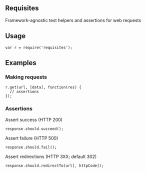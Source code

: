 ## Requisites

Framework-agnostic test helpers and assertions for web requests

## Usage

    var r = require('requisites');

## Examples

### Making requests

    r.get(url, [data], function(res) {
      // assertions
    });

### Assertions

Assert success (HTTP 200)

    response.should.succeed();

Assert failure (HTTP 500)

    response.should.fail();

Assert redirections (HTTP 3XX; default 302)

    response.should.redirectTo(url[, httpCode]);
